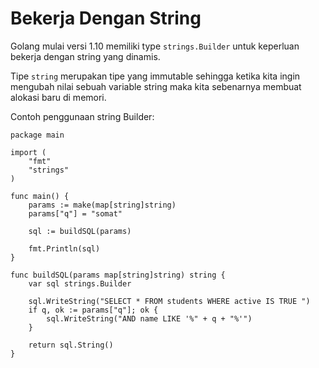 # Bekerja Dengan String

Golang mulai versi 1.10 memiliki type ```strings.Builder``` untuk keperluan bekerja dengan string yang dinamis.

Tipe ```string``` merupakan tipe yang immutable sehingga ketika kita ingin mengubah nilai sebuah variable string maka kita sebenarnya membuat alokasi baru di memori.

Contoh penggunaan string Builder:

```
package main

import (
	"fmt"
	"strings"
)

func main() {
	params := make(map[string]string)
	params["q"] = "somat"

	sql := buildSQL(params)

	fmt.Println(sql)
}

func buildSQL(params map[string]string) string {
	var sql strings.Builder

	sql.WriteString("SELECT * FROM students WHERE active IS TRUE ")
	if q, ok := params["q"]; ok {
		sql.WriteString("AND name LIKE '%" + q + "%'")
	}

	return sql.String()
}
```